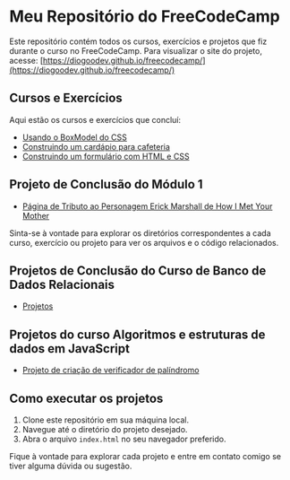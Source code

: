 # Meu Repositório do FreeCodeCamp

Este repositório contém todos os cursos, exercícios e projetos que fiz durante o curso no FreeCodeCamp.
Para visualizar o site do projeto, acesse: [https://diogoodev.github.io/freecodecamp/](https://diogoodev.github.io/freecodecamp/)

## Cursos e Exercícios

Aqui estão os cursos e exercícios que concluí:

- [Usando o BoxModel do CSS](BoxModelExemplo/index.html)
- [Construindo um cardápio para cafeteria](CafeMenu/index.html)
- [Construindo um formulário com HTML e CSS](Formulario/index.html)

## Projeto de Conclusão do Módulo 1

- [Página de Tributo ao Personagem Erick Marshall de How I Met Your Mother](https://diogoodev.github.io/tributepage/)

Sinta-se à vontade para explorar os diretórios correspondentes a cada curso, exercício ou projeto para ver os arquivos e o código relacionados.

## Projetos de Conclusão do Curso de Banco de Dados Relacionais

- [Projetos](https://github.com/diogoodev/freecodecamp/tree/main/bancos-de-dados-relacionais)

## Projetos do curso Algoritmos e estruturas de dados em JavaScript
- [Projeto de criação de verificador de palíndromo](Algoritmos%20e%20estruturas%20de%20dados%20em%20JavaScript/palindromeCheck/index.html)

## Como executar os projetos

1. Clone este repositório em sua máquina local.
2. Navegue até o diretório do projeto desejado.
3. Abra o arquivo `index.html` no seu navegador preferido.

Fique à vontade para explorar cada projeto e entre em contato comigo se tiver alguma dúvida ou sugestão.



